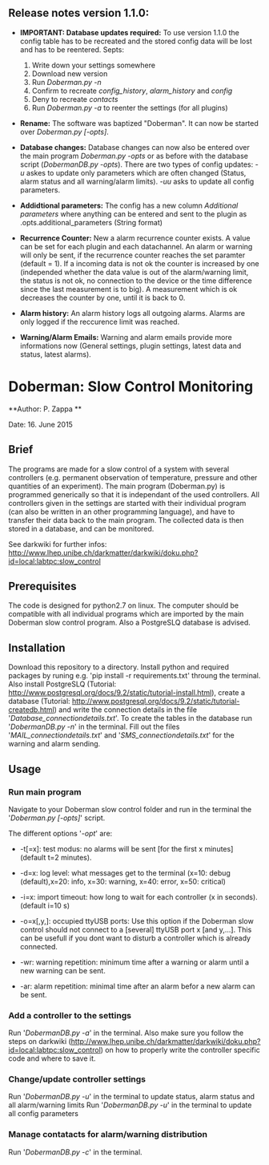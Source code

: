 ## Release notes version 1.1.0: ##
* **IMPORTANT: Database updates required:** To use version 1.1.0 the config table has to be recreated and the stored config data will be lost and has to be reentered. Septs:
    1. Write down your settings somewhere
    2. Download new version
    3. Run *Doberman.py -n*
    4. Confirm to recreate *config_history*, *alarm_history* and *config*
    5. Deny to recreate *contacts*
    6. Run *Doberman.py -a* to reenter the settings (for all plugins)
 

* **Rename:** The software was baptized "Doberman". It can now be started over *Doberman.py [-opts]*.

* **Database changes:** Database changes can now also be entered over the main program *Doberman.py -opts* or as before with the database script (*DobermanDB.py -opts*). There are two types of config updates: *-u* askes to update only parameters which are often changed (Status, alarm status and all warning/alarm limits). *-uu* asks to update all config parameters.

* **Addidtional parameters:** The config has a new column *Additional parameters* where anything can be entered and sent to the plugin as .opts.additional_parameters (String format)

* **Recurrence Counter:** New a alarm recurrence counter exists. A value can be set for each plugin and each datachannel. An alarm or warning will only be sent, if the recurrence counter reaches the set paramter (default = 1). If a incoming data is not ok the counter is increased by one (independed whether the data value is out of the alarm/warning limit, the status is not ok, no connection to the device or the time difference since the last measurement is to big). A measurement which is ok decreases the counter by one, until it is back to 0.

* **Alarm history:** An alarm history logs all outgoing alarms. Alarms are only logged if the reccurence limit was reached.

* **Warning/Alarm Emails:** Warning and alarm emails provide more informations now (General settings, plugin settings, latest data and status, latest alarms).

# Doberman: Slow Control Monitoring #

**Author: P. Zappa **

Date: 16. June 2015

## Brief ##

The programs are made for a slow control of a system with several controllers (e.g. permanent observation of temperature, pressure and other quantities of an experiment). The main program (Doberman.py) is programmed generically so that it is independant of the used controllers. All controllers given in the settings are started with their individual program (can also be written in an other programming language), and have to transfer their data back to the main program. The collected data is then stored in a database, and can be monitored.

See darkwiki for further infos: http://www.lhep.unibe.ch/darkmatter/darkwiki/doku.php?id=local:labtpc:slow_control

## Prerequisites ##

The code is designed for python2.7 on linux. The computer should be compatible with all individual programs which are imported by the main Doberman slow control program. Also a PostgreSLQ database is advised.

## Installation ##

Download this repository to a directory. Install python and required packages by runing e.g. 'pip install -r requirements.txt' throung the terminal.
Also install PostgreSLQ (Tutorial: http://www.postgresql.org/docs/9.2/static/tutorial-install.html), create a database (Tutorial: http://www.postgresql.org/docs/9.2/static/tutorial-createdb.html) and write the connection details in the file '*Database_connectiondetails.txt*'. To create the tables in the database run '*DobermanDB.py -n*' in the terminal. Fill out the files '*MAIL_connectiondetails.txt*' and '*SMS_connectiondetails.txt*' for the warning and alarm sending.


## Usage ##

### Run main program ###
Navigate to your Doberman slow control folder and run in the terminal the '*Doberman.py [-opts]*' script.

The different options '*-opt*' are:

* -t[=x]: test modus: no alarms will be sent [for the first x minutes] (default t=2 minutes).

* -d=x: log level: what messages get to the terminal (x=10: debug (default),x=20: info, x=30: warning, x=40: error, x=50: critical)

* -i=x: import timeout: how long to wait for each controller (x in seconds). (default i=10 s)

* -o=x[,y,]: occupied ttyUSB ports: Use this option if the Doberman slow control should not connect to a [several] ttyUSB port x [and y,...]. This can be usefull if you dont want to disturb a controller which is already connected.

* -wr: warning repetition: minimum time after a warning or alarm until a new warning can be sent.

* -ar: alarm repetition: minimal time after an alarm befor a new alarm can be sent.

### Add a controller to the settings ###
Run '*DobermanDB.py -a*' in the terminal. Also make sure you follow the steps on darkwiki (http://www.lhep.unibe.ch/darkmatter/darkwiki/doku.php?id=local:labtpc:slow_control) on how to properly write the controller specific code and where to save it.
### Change/update controller settings ###
Run '*DobermanDB.py -u*' in the terminal to update status, alarm status and all alarm/warning limits
Run '*DobermanDB.py -u*' in the terminal to update all config parameters
### Manage contatacts for alarm/warning distribution ###
Run '*DobermanDB.py -c*' in the terminal.